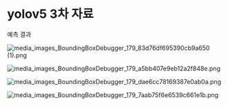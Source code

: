 # yolov5 3차 자료

예측 결과

![media_images_BoundingBoxDebugger_179_83d76df695390cb9a650 (1).png](yolov5%203%E1%84%8E%E1%85%A1%20%E1%84%8C%E1%85%A1%E1%84%85%E1%85%AD%20fe1a7671fa1846f5b0ae191f58d5f1e7/media_images_BoundingBoxDebugger_179_83d76df695390cb9a650_(1).png)

![media_images_BoundingBoxDebugger_179_a5bb407e9eb12a2f848e.png](yolov5%203%E1%84%8E%E1%85%A1%20%E1%84%8C%E1%85%A1%E1%84%85%E1%85%AD%20fe1a7671fa1846f5b0ae191f58d5f1e7/media_images_BoundingBoxDebugger_179_a5bb407e9eb12a2f848e.png)

![media_images_BoundingBoxDebugger_179_dae6cc78169387e0ab0a.png](yolov5%203%E1%84%8E%E1%85%A1%20%E1%84%8C%E1%85%A1%E1%84%85%E1%85%AD%20fe1a7671fa1846f5b0ae191f58d5f1e7/media_images_BoundingBoxDebugger_179_dae6cc78169387e0ab0a.png)

![media_images_BoundingBoxDebugger_179_7aab75f6e6539c661e1b.png](yolov5%203%E1%84%8E%E1%85%A1%20%E1%84%8C%E1%85%A1%E1%84%85%E1%85%AD%20fe1a7671fa1846f5b0ae191f58d5f1e7/media_images_BoundingBoxDebugger_179_7aab75f6e6539c661e1b.png)